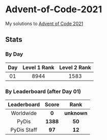 # Advent-of-Code-2021

My solutions to [Advent of Code 2021](https://adventofcode.com/2021)

## Stats

### By Day

|  Day  | Level 1 Rank | Level 2 Rank |
| :---: | :----------: | :----------: |
|  01   |     8944     |     1583     |

### By Leaderboard (after Day 01)

| Leaderboard |  Score   |    Rank     |
| :---------: | :------: | :---------: |
|  Worldwide  |  **0**   | **unknown** |
|    PyDis    | **1388** |   **50**    |
| PyDis Staff |  **97**  |   **12**    |
